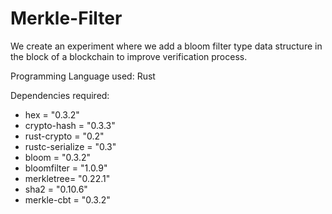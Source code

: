 # Merkle-Filter

We create an experiment where we add a bloom filter type data structure in the block of a blockchain to improve verification process.

Programming Language used: Rust

Dependencies required: 
* hex = "0.3.2"
* crypto-hash = "0.3.3"
* rust-crypto = "0.2"
* rustc-serialize = "0.3"
* bloom = "0.3.2"
* bloomfilter = "1.0.9"
* merkletree= "0.22.1"
* sha2 = "0.10.6"
* merkle-cbt = "0.3.2"
